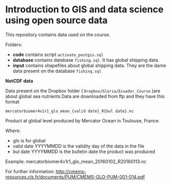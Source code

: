 # Introduction to GIS and data science using open source data


This repository contains data used on the course.

Folders:
* **code**  contains script `activate_postgis.sql`  
* **database**  contains database `fishing.sql`. It has global shipping data.
* **input** contains shapefiles about global shipping data. They are the dame data present on the database `fishing.sql`


**NetCDF data**

Data present on the Dropbox folder ( `Dropbox/Gloria/Ecuador_Course` )are about global sea nutrients
Data are downloaded from ftp and they have this format

  `mercatorbiomer4v1r1_glo_mean_{valid date}_R{bul date}.nc`

Product at global level produced by Mercator Ocean in Toulouse, France   

Where:
* glo is for global
* valid date YYYYMMDD is the validity day of the data in the file
* bul date YYYYMMDD is the bulletin date the product was produced

Example:
mercatorbiomer4v1r1_glo_mean_20160102_R20160113.nc



For further information:
http://cmems-resources.cls.fr/documents/PUM/CMEMS-GLO-PUM-001-014.pdf
